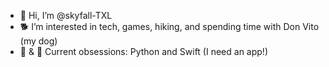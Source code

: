 - 👋 Hi, I’m @skyfall-TXL
- 🐕 I’m interested in tech, games, hiking, and spending time with Don Vito (my dog)
- 🐍 & 🍎 Current obsessions: Python and Swift (I need an app!) 


<!---
skyfallTXL/skyfallTXL is a ✨ special ✨ repository because its `README.md` (this file) appears on your GitHub profile.
You can click the Preview link to take a look at your changes.
--->
